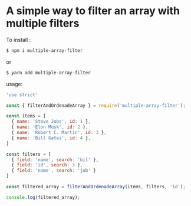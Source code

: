 # A simple way to filter an array with multiple filters

To install :
``` sh
$ npm i multiple-array-filter
```
or
``` sh
$ yarn add multiple-array-filter
```

usage: 

``` js
'use strict'

const { filterAndOrdenadeArray } = require('multiple-array-filter');

const items = [
  { name: 'Steve Jobs', id: 1 },
  { name: 'Elon Musk', id: 2 },
  { name: 'Robert C. Martin', id: 3 },
  { name: 'Bill Gates', id: 4 },
]

const filters = [
  { field: 'name', search: 'bil' },
  { field: 'id', search: 3 },
  { field: 'name', search: 'job' }
]

const filtered_array = filterAndOrdenadeArray(items, filters, 'id');

console.log(filtered_array);

```